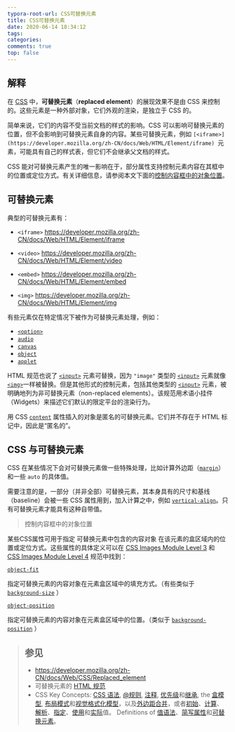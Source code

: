```yaml
---
typora-root-url: CSS可替换元素
title: CSS可替换元素
date: 2020-06-14 18:34:12
tags:
categories:
comments: true
top: false
---
```


## 解释

在 [CSS](https://developer.mozilla.org/zh-CN/docs/Web/CSS) 中，**可替换元素**（**replaced element**）的展现效果不是由 CSS 来控制的。这些元素是一种外部对象，它们外观的渲染，是独立于 CSS 的。

<!--more-->

简单来说，它们的内容不受当前文档的样式的影响。CSS 可以影响可替换元素的位置，但不会影响到可替换元素自身的内容。某些可替换元素，例如 `[<iframe>](https://developer.mozilla.org/zh-CN/docs/Web/HTML/Element/iframe) `元素，可能具有自己的样式表，但它们不会继承父文档的样式。

CSS 能对可替换元素产生的唯一影响在于，部分属性支持控制元素内容在其框中的位置或定位方式。有关详细信息，请参阅本文下面的[控制内容框中的对象位置](https://developer.mozilla.org/zh-CN/docs/Web/CSS/Replaced_element#控制内容框中的对象位置)。

## 可替换元素

典型的可替换元素有：

* `<iframe>` https://developer.mozilla.org/zh-CN/docs/Web/HTML/Element/iframe

* `<video>` https://developer.mozilla.org/zh-CN/docs/Web/HTML/Element/video

* `<embed>` https://developer.mozilla.org/zh-CN/docs/Web/HTML/Element/embed

* `<img>` https://developer.mozilla.org/zh-CN/docs/Web/HTML/Element/img

有些元素仅在特定情况下被作为可替换元素处理，例如：

- [`<option>`](https://developer.mozilla.org/zh-CN/docs/Web/HTML/Element/option)
- [`audio`](https://developer.mozilla.org/zh-CN/docs/Web/HTML/Element/audio)
- [`canvas`](https://developer.mozilla.org/zh-CN/docs/Web/HTML/Element/canvas)
- [`object`](https://developer.mozilla.org/zh-CN/docs/Web/HTML/Element/object)
- [`applet`](https://developer.mozilla.org/zh-CN/docs/Web/HTML/Element/applet)

HTML 规范也说了 [`<input>`](https://developer.mozilla.org/zh-CN/docs/Web/HTML/Element/input) 元素可替换，因为 `"image"` 类型的 [`<input>`](https://developer.mozilla.org/zh-CN/docs/Web/HTML/Element/input) 元素就像[`<img>`](https://developer.mozilla.org/zh-CN/docs/Web/HTML/Element/img)一样被替换。但是其他形式的控制元素，包括其他类型的 [`<input>`](https://developer.mozilla.org/zh-CN/docs/Web/HTML/Element/input) 元素，被明确地列为非可替换元素（non-replaced elements）。该规范用术语小挂件（Widgets）来描述它们默认的限定平台的渲染行为。

用 CSS [`content`](https://developer.mozilla.org/zh-CN/docs/Web/CSS/content) 属性插入的对象是匿名的可替换元素。它们并不存在于 HTML 标记中，因此是“匿名的”。

## CSS 与可替换元素

CSS 在某些情况下会对可替换元素做一些特殊处理，比如计算外边距（[`margin`](https://developer.mozilla.org/zh-CN/docs/Web/CSS/margin)）和一些 `auto` 的具体值。

需要注意的是，一部分（并非全部）可替换元素，其本身具有的尺寸和基线（baseline）会被一些 CSS 属性用到，加入计算之中，例如 [`vertical-align`](https://developer.mozilla.org/zh-CN/docs/Web/CSS/vertical-align)。只有可替换元素才能具有这种自带值。

>  控制内容框中的对象位置

某些CSS属性可用于指定 可替换元素中包含的内容对象 在该元素的盒区域内的位置或定位方式。这些属性的具体定义可以在 [CSS Images Module Level 3](https://drafts.csswg.org/css-images-3/) 和 [CSS Images Module Level 4](https://drafts.csswg.org/css-images-4/) 规范中找到：

[`object-fit`](https://developer.mozilla.org/zh-CN/docs/Web/CSS/object-fit)

指定可替换元素的内容对象在元素盒区域中的填充方式。（有些类似于 [`background-size`](https://developer.mozilla.org/zh-CN/docs/Web/CSS/background-size) ）

[`object-position`](https://developer.mozilla.org/zh-CN/docs/Web/CSS/object-position)

指定可替换元素的内容对象在元素盒区域中的位置。（类似于 [`background-position`](https://developer.mozilla.org/zh-CN/docs/Web/CSS/background-position) ）

> ## 参见
>
> - https://developer.mozilla.org/zh-CN/docs/Web/CSS/Replaced_element
> - 可替换元素的 [HTML 规范](https://html.spec.whatwg.org/multipage/rendering.html#replaced-elements)
> - CSS Key Concepts: [CSS 语法](https://developer.mozilla.org/zh-CN/docs/Web/CSS/Syntax), [@规则](https://developer.mozilla.org/zh-CN/docs/Web/CSS/At-rule), [注释](https://developer.mozilla.org/zh-CN/docs/Web/CSS/Comments), [优先级](https://developer.mozilla.org/zh-CN/docs/Web/CSS/Specificity)和[继承](https://developer.mozilla.org/zh-CN/docs/Web/CSS/inheritance), the [盒模型](https://developer.mozilla.org/zh-CN/docs/Web/CSS/CSS_Box_Model/Introduction_to_the_CSS_box_model), [布局模式](https://developer.mozilla.org/zh-CN/docs/Web/CSS/Layout_mode)和[视觉格式化模型](https://developer.mozilla.org/zh-CN/docs/Web/Guide/CSS/Visual_formatting_model)，以及[外边距合并](https://developer.mozilla.org/zh-CN/docs/Web/CSS/CSS_Box_Model/Mastering_margin_collapsing)，或者[初始](https://developer.mozilla.org/zh-CN/docs/Web/CSS/initial_value)、[计算](https://developer.mozilla.org/zh-CN/docs/Web/CSS/computed_value)、[解析](https://developer.mozilla.org/zh-CN/docs/Web/CSS/resolved_value)、[指定](https://developer.mozilla.org/zh-CN/docs/Web/CSS/specified_value)、[使用](https://developer.mozilla.org/zh-CN/docs/Web/CSS/used_value)和[实际](https://developer.mozilla.org/zh-CN/docs/Web/CSS/actual_value)值。 Definitions of [值语法](https://developer.mozilla.org/zh-CN/docs/Web/CSS/Value_definition_syntax)、[简写属性](https://developer.mozilla.org/zh-CN/docs/Web/CSS/Shorthand_properties)和[可替换元素](https://developer.mozilla.org/zh-CN/docs/Web/CSS/Replaced_element)。